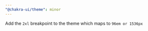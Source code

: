 ```yaml
---
"@chakra-ui/theme": minor
---
```


Add the `2xl` breakpoint to the theme which maps to `96em or 1536px`
